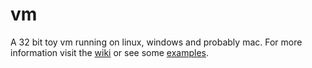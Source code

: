 # vm
A 32 bit toy vm running on linux, windows and probably mac. For more information visit the [wiki](https://github.com/zarat/vm/wiki) or see some [examples](https://github.com/zarat/vm/tree/main/examples).
